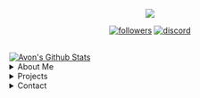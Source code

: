 <!--Credits to lrusso96 (https://github.com/lrusso96) for the profile scheme.-->
<!--All 3rd party trademarks and copyrights are property of their respective owners/maintainers.-->
<p align="center">
  <img src="https://readme-typing-svg.herokuapp.com/?lines=Hey+there,+I'm+Avon!&center=true&width=380&height=45">
</p>

<p align="center">
  <a href="https://github.com/AvonZzZ">
    <img alt="followers" title="Follow Me" src="https://img.shields.io/github/followers/AvonZzZ?color=236ad3&labelColor=1155ba&style=for-the-badge&logo=github&label=Follow%20me"/></a>
  <a href="https://discord.gg/3ZXwj2ht6X">
    <img alt="discord" title="Devtopia" src="https://img.shields.io/discord/866372720895459388.svg?label=Devtopia&logo=discord&logoColor=ffffff&color=7389D8&labelColor=6A7EC2&style=for-the-badge"/><a/>
</p>
<br>
    <a href="https://github.com/anuraghazra/github-readme-stats"><img alt="Avon's Github Stats" src="https://denvercoder1-github-readme-stats.vercel.app/api?username=AvonZzZ&show_icons=true&count_private=true&theme=react&hide_border=true&bg_color=0D1117" /></a>
  <br/>
<details>
  <summary>About Me</summary>
  <p align="left">
       <h2>About Me</h2>
       <ul><li><p> Im a 17yo coder that <i>usually</i> codes in JS.</p></li></ul>
  </p>
</details>
  
<details>
  <summary>Projects</summary>
  <p align="left">
       <h2>Projects</h2>
    <p><em>My current projects. I also have some other ones not listed here.</em></p>   
    <h3>Owned By Me</h3>
    <ul>
    <li><a href="https://discord.com/oauth2/authorize?client_id=843091599247409182&scope=bot%20applications.commands&permissions=2147483647">Eve</a> - A fun RPG bot with many features to come.</li>
    </ul>
    </p>
</details>
  
<details>
  <summary>Contact</summary>
  <p align="left">
       <h2>Contact</h2>
   <p>My dms are open, but sending any misc/spam messages will get you blocked</p>
   <ul>
     <li>Tag: <code>avon#0001</code></li>
     <li>ID: <code>780522171226390638</code></li>
   </ul>
   </p>
</details>
